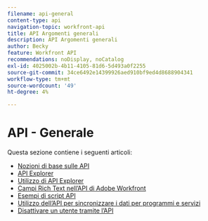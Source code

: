 ```yaml
---
filename: api-general
content-type: api
navigation-topic: workfront-api
title: API Argomenti generali
description: API Argomenti generali
author: Becky
feature: Workfront API
recommendations: noDisplay, noCatalog
exl-id: 4025002b-4b11-4105-81d6-5d493a0f2255
source-git-commit: 34ce6492e14399926aed910bf9ed4d8688904341
workflow-type: tm+mt
source-wordcount: '49'
ht-degree: 4%

---
```



# API - Generale

Questa sezione contiene i seguenti articoli:

* [Nozioni di base sulle API](../../wf-api/general/api-basics.md)
* [API Explorer](../../wf-api/general/api-explorer.md)
* [Utilizzo di API Explorer](../../wf-api/general/using-api-explorer.md)
* [Campi Rich Text nell’API di Adobe Workfront](../../wf-api/general/rich-text-field-api.md)
* [Esempi di script API](../../wf-api/general/api-example-scripts.md)
* [Utilizzo dell’API per sincronizzare i dati per programmi e servizi](../../wf-api/general/api-sync-data.md)
* [Disattivare un utente tramite l’API](../../wf-api/general/deactivate-user-api.md)
<!--
* [Projects API](../../wf-api/general/projects-api.md)
-->
